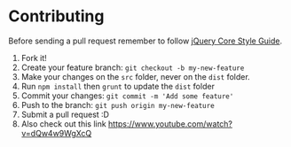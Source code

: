 # Contributing

Before sending a pull request remember to follow [jQuery Core Style Guide](http://contribute.jquery.org/style-guide/js/).

1. Fork it!
2. Create your feature branch: `git checkout -b my-new-feature`
3. Make your changes on the `src` folder, never on the `dist` folder.
4. Run `npm install` then `grunt` to update the `dist` folder
5. Commit your changes: `git commit -m 'Add some feature'`
6. Push to the branch: `git push origin my-new-feature`
7. Submit a pull request :D
8. Also check out this link https://www.youtube.com/watch?v=dQw4w9WgXcQ